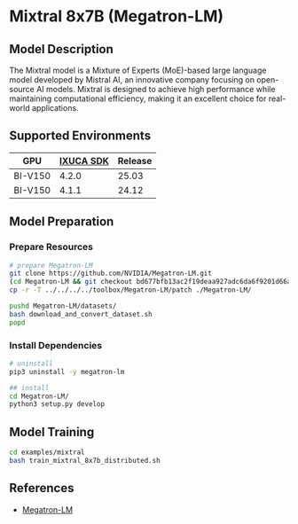 # Mixtral 8x7B (Megatron-LM)

## Model Description

The Mixtral model is a Mixture of Experts (MoE)-based large language model developed by Mistral AI, an innovative
company focusing on open-source AI models. Mixtral is designed to achieve high performance while maintaining
computational efficiency, making it an excellent choice for real-world applications.

## Supported Environments

| GPU    | [IXUCA SDK](https://gitee.com/deep-spark/deepspark#%E5%A4%A9%E6%95%B0%E6%99%BA%E7%AE%97%E8%BD%AF%E4%BB%B6%E6%A0%88-ixuca) | Release |
|--------|-----------|---------|
| BI-V150 | 4.2.0     |  25.03  |
| BI-V150 | 4.1.1     |  24.12  |

## Model Preparation

### Prepare Resources

```sh
# prepare Megatron-LM
git clone https://github.com/NVIDIA/Megatron-LM.git
(cd Megatron-LM && git checkout bd677bfb13ac2f19deaa927adc6da6f9201d66aa)
cp -r -T ../../../../toolbox/Megatron-LM/patch ./Megatron-LM/

pushd Megatron-LM/datasets/
bash download_and_convert_dataset.sh
popd
```

### Install Dependencies

```sh
# uninstall
pip3 uninstall -y megatron-lm

## install
cd Megatron-LM/
python3 setup.py develop
```

## Model Training

```sh
cd examples/mixtral
bash train_mixtral_8x7b_distributed.sh
```

## References

- [Megatron-LM](https://github.com/NVIDIA/Megatron-LM/tree/main/examples/mixtral)
